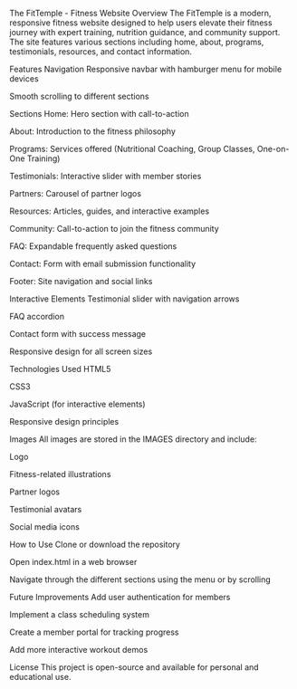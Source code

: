 The FitTemple - Fitness Website Overview The FitTemple is a modern, responsive fitness website designed to help users elevate their fitness journey with expert training, nutrition guidance, and community support. The site features various sections including home, about, programs, testimonials, resources, and contact information.

Features Navigation Responsive navbar with hamburger menu for mobile devices

Smooth scrolling to different sections

Sections Home: Hero section with call-to-action

About: Introduction to the fitness philosophy

Programs: Services offered (Nutritional Coaching, Group Classes, One-on-One Training)

Testimonials: Interactive slider with member stories

Partners: Carousel of partner logos

Resources: Articles, guides, and interactive examples

Community: Call-to-action to join the fitness community

FAQ: Expandable frequently asked questions

Contact: Form with email submission functionality

Footer: Site navigation and social links

Interactive Elements Testimonial slider with navigation arrows

FAQ accordion

Contact form with success message

Responsive design for all screen sizes

Technologies Used HTML5

CSS3

JavaScript (for interactive elements)

Responsive design principles

Images All images are stored in the IMAGES directory and include:

Logo

Fitness-related illustrations

Partner logos

Testimonial avatars

Social media icons

How to Use Clone or download the repository

Open index.html in a web browser

Navigate through the different sections using the menu or by scrolling

Future Improvements Add user authentication for members

Implement a class scheduling system

Create a member portal for tracking progress

Add more interactive workout demos

License This project is open-source and available for personal and educational use.